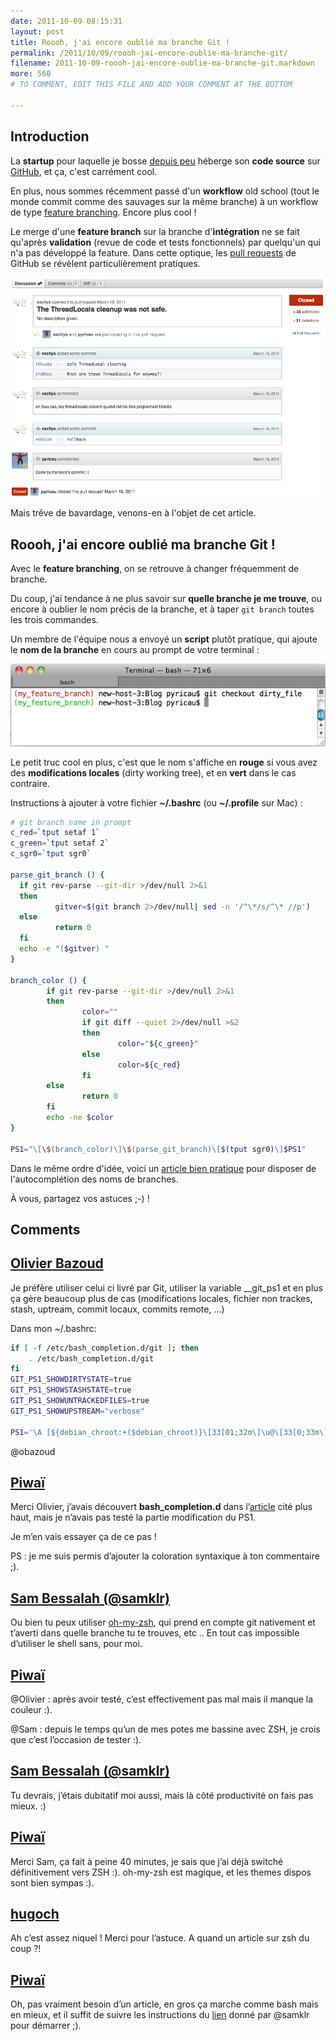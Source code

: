 ```yaml
---
date: 2011-10-09 08:15:31
layout: post
title: Roooh, j'ai encore oublié ma branche Git !
permalink: /2011/10/09/roooh-jai-encore-oublie-ma-branche-git/
filename: 2011-10-09-roooh-jai-encore-oublie-ma-branche-git.markdown
more: 560
# TO COMMENT, EDIT THIS FILE AND ADD YOUR COMMENT AT THE BOTTOM

---
```

## Introduction


La **startup** pour laquelle je bosse [depuis peu](/2011/08/31/whenpiwai-quitexcilys-thenreturnnew-blog/) héberge son **code source** sur [GitHub](http://github.com), et ça, c'est carrément cool.

En plus, nous sommes récemment passé d'un **workflow** old school (tout le monde commit comme des sauvages sur la même branche) à un workflow de type [feature branching](http://nvie.com/posts/a-successful-git-branching-model). Encore plus cool !

Le merge d'une **feature branch** sur la branche d'**intégration** ne se fait qu'après **validation** (revue de code et tests fonctionnels) par quelqu'un qui n'a pas développé la feature. Dans cette optique, les [pull requests](http://help.github.com/send-pull-requests/) de GitHub se révèlent particulièrement pratiques.

![](images/pull_request.png)

Mais trêve de bavardage, venons-en à l'objet de cet article.


## Roooh, j'ai encore oublié ma branche Git !


Avec le **feature branching**, on se retrouve à changer fréquemment de branche.

Du coup, j'ai tendance à ne plus savoir sur **quelle branche je me trouve**, ou encore à oublier le nom précis de la branche, et à taper `git branch` toutes les trois commandes.

Un membre de l'équipe nous a envoyé un **script** plutôt pratique, qui ajoute le **nom de la branche** en cours au prompt de votre terminal :

![](images/terminal.png)

Le petit truc cool en plus, c'est que le nom s'affiche en **rouge** si vous avez des **modifications locales** (dirty working tree), et en **vert** dans le cas contraire.

Instructions à ajouter à votre fichier **~/.bashrc** (ou **~/.profile** sur Mac) :

```bash
# git branch name in prompt
c_red=`tput setaf 1`
c_green=`tput setaf 2`
c_sgr0=`tput sgr0`

parse_git_branch () {
  if git rev-parse --git-dir >/dev/null 2>&1
  then
          gitver=$(git branch 2>/dev/null| sed -n '/^\*/s/^\* //p')
  else
          return 0
  fi
  echo -e "($gitver) "
}

branch_color () {
        if git rev-parse --git-dir >/dev/null 2>&1
        then
                color=""
                if git diff --quiet 2>/dev/null >&2
                then
                        color="${c_green}"
                else
                        color=${c_red}
                fi
        else
                return 0
        fi
        echo -ne $color
}

PS1="\[\$(branch_color)\]\$(parse_git_branch)\[$(tput sgr0)\]$PS1"
```

Dans le même ordre d'idée, voici un [article bien pratique](http://www.codethatmatters.com/2010/01/git-autocomplete-in-mac-os-x/) pour disposer de l'autocomplétion des noms de branches.

À vous, partagez vos astuces ;-) !

## Comments

## [Olivier Bazoud](http://www.twitter.com/obazoud)
Je préfère utiliser celui ci livré par Git, utiliser la variable __git_ps1 et en plus ça gère beaucoup plus de cas (modifications locales, fichier non trackes, stash, uptream, commit locaux, commits remote, …)

Dans mon ~/.bashrc:

```bash
if [ -f /etc/bash_completion.d/git ]; then
    . /etc/bash_completion.d/git
fi
GIT_PS1_SHOWDIRTYSTATE=true
GIT_PS1_SHOWSTASHSTATE=true
GIT_PS1_SHOWUNTRACKEDFILES=true
GIT_PS1_SHOWUPSTREAM="verbose"

PS1='\A [${debian_chroot:+($debian_chroot)}\[33[01;32m\]\u@\[33[0;33m\]\h\[33[00m\]]\[33[01;31m\]$(__git_ps1)\[33[00m\]% '
```

@obazoud

## [Piwaï](/contact.html)

Merci Olivier, j’avais découvert **bash_completion.d** dans l’[article](http://www.codethatmatters.com/2010/01/git-autocomplete-in-mac-os-x/) cité plus haut, mais je n’avais pas testé la partie modification du PS1.

Je m’en vais essayer ça de ce pas !

PS : je me suis permis d’ajouter la coloration syntaxique à ton commentaire ;).

## [Sam Bessalah (@samklr)](http://twitter.com/samklr)

Ou bien tu peux utiliser [oh-my-zsh](https://github.com/robbyrussell/oh-my-zsh), qui prend en compte git nativement et t’averti dans quelle branche tu te trouves, etc ..
En tout cas impossible d’utiliser le shell sans, pour moi.

## [Piwaï](/contact.html)

@Olivier : après avoir testé, c’est effectivement pas mal mais il manque la couleur :).

@Sam : depuis le temps qu’un de mes potes me bassine avec ZSH, je crois que c’est l’occasion de tester :).

## [Sam Bessalah (@samklr)](http://twitter.com/samklr)

Tu devrais, j’étais dubitatif moi aussi, mais là côté productivité on fais pas mieux. :)

## [Piwaï](/contact.html)

Merci Sam, ça fait à peine 40 minutes, je sais que j’ai déjà switché définitivement vers ZSH :). oh-my-zsh est magique, et les themes dispos sont bien sympas :).

## [hugoch](http://gravatar.com/hugoch)
Ah c’est assez niquel ! Merci pour l’astuce.
A quand un article sur zsh du coup ?!

## [Piwaï](/contact.html)
Oh, pas vraiment besoin d’un article, en gros ça marche comme bash mais en mieux, et il suffit de suivre les instructions du [lien](https://github.com/robbyrussell/oh-my-zsh) donné par @samklr pour démarrer ;).